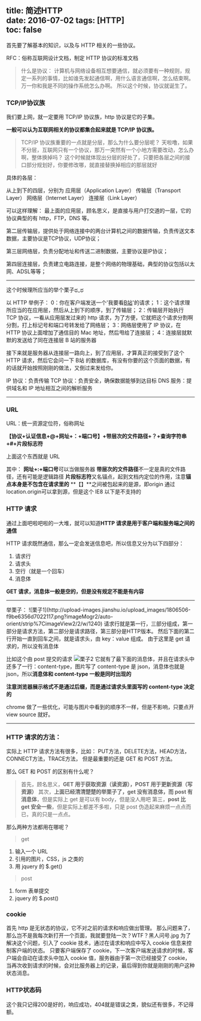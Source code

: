 title: 简述HTTP   
date: 2016-07-02
tags: [HTTP]  
toc: false  
---

首先要了解基本的知识，以及与 HTTP 相关的一些协议。

<!--more-->

RFC：俗称互联网设计文档，制定 HTTP 协议的标准文档

>什么是协议：
计算机与网络设备相互想要通信，就必须要有一种规则，规定一系列的事情，比如谁先发起通信啊，用什么语言通信啊，怎么结束啊。万一你和我是不同的操作系统怎么办啊。
所以这个时候，协议就诞生了。


### TCP/IP协议族
我们要上网，就一定要用 TCP/IP 协议族，http 协议是它的子集。

**一般可以认为互联网相关的协议都集合起来就是 TCP/IP 协议族。**

>TCP/IP 协议族重要的一点就是分层，那么为什么要分层呢？
天啦噜，如果不分层，互联网只有一个协议，那万一突然有一个小地方需要改动，怎么办啊，整体换掉吗？
这个时候就体现出分层的好处了，只要把各层之间的接口部分规划好，你要修改哪，就直接替换掉相应的那层就好

具体的各层：

从上到下的四层，分别为
应用层（Application Layer）
传输层（Transport Layer）
网络层（Internet Layer）
连接层（Link Layer）

可以这样理解：
最上面的应用层，顾名思义，是直接与用户打交道的一层，它的协议典型的有 http，FTP，DNS 等。

第二层传输层，提供处于网络连接中的两台计算机之间的数据传输，负责传送文本数据，主要协议是TCP协议，UDP协议；

第三层网络层，负责分配地址和传送二进制数据，主要协议是IP协议；

第四层连接层，负责建立电路连接，是整个网络的物理基础，典型的协议包括以太网、ADSL等等；

<hr>

这个时候理所应当的举个栗子ಥ_ಥ

以 HTTP 举例子：
0：你在客户端发送一个'我要看[B站](http://www.bilibili.com/)'的请求；
1：这个请求理所应当的在应用层，然后从上到下的顺序，到了传输层；
2：传输层开始执行 TCP 协议，一看从应用层发过来的 http 请求，为了方便，它就把这个请求分割啊分割，打上标记号和端口号转发给了网络层；
3：网络层使用了 IP 协议，在 HTTP 协议上面增加了通信目的 Mac 地址，然后甩给了连接层；
4：连接层就默默的发送给了同在连接层 B 站的服务器

接下来就是服务器从连接层一路向上，到了应用层，才算真正的接受到了这个 HTTP 请求，然后它会问一下 B站 的数据库，有没有你要的这个页面的数据，有的话就开始按照刚刚的做法，又倒过来发给你。

IP 协议：负责传输
TCP 协议：负责安全，确保数据能够到达目标
DNS 服务：提供域名和 IP 地址相互之间的解析服务

<hr>

### URL

URL：统一资源定位符，俗称网址

**【协议+认证信息+@+网址+：+端口号】+带层次的文件路径+？+查询字符串+#+片段标志符**

上面这个东西就是 URL

其中：
**网址+:+端口号**可以当做服务器
**带层次的文件路径**不一定是真的文件路径，还有可能是逻辑路径
**片段标志符**又名锚点，起到文档内定位的作用，注意**锚点本身是不包含在请求里的**
**【】**之间被包起来的是源，即origin
通过 location.origin可以拿到源，但是这个 IE8 以下是不支持的


### HTTP 请求
通过上面吧啦吧啦的一大堆，就可以知道**HTTP 请求是用于客户端和服务端之间的通信**

HTTP 请求既然通信，那么一定会发送信息吧，所以信息又分为以下四部分：
1. 请求行
2. 请求头
3. 空行（就是一个回车）
4. 消息体

**GET 请求，消息体一般是空的，但是没有规定不能是有内容**

<hr>
举栗子：
![栗子1](http://upload-images.jianshu.io/upload_images/1806506-f9be6356d7022117.png?imageMogr2/auto-orient/strip%7CimageView2/2/w/1240)
请求行就是第一行，三部分组成，第一部分是请求方法，第二部分是请求路径，第三部分是HTTP版本。
然后下面的第二行开始一直到回车之间，就是请求头，由 key：value 组成。
由于这里是 get 请求的，所以没有消息体

比如这个由 post 提交的请求
![栗子2](http://upload-images.jianshu.io/upload_images/1806506-94c8085e803c5632.png?imageMogr2/auto-orient/strip%7CimageView2/2/w/1240)
它就有了最下面的消息体，并且在请求头中还多了一行：content-type，图片写了 content-type 是 json，消息体也就是 json，所以**消息体和 content-type 一般是同时出现的**

**注意浏览器展示格式不是通过后缀，而是通过请求头里面写的 content-type 决定的**

chrome 做了一些优化，可能与图片中看到的顺序不一样，但是不影响，只要点开 view source 就好。
<hr>

### HTTP 请求的方法：
实际上 HTTP 请求方法有很多，比如： PUT方法，DELETE方法，HEAD方法，CONNECT方法，TRACE方法，
但是最重要的还是 GET 和 POST 方法。

那么 GET 和 POST 的区别有什么呢？

>首先，顾名思义，**GET 用于获取资源（读资源），POST 用于更新资源（写资源）**
其次，**上面已经清清楚楚的举栗子了，get 没有消息体，而 post 有消息体**，但是实际上 get 是可以有 body，但是没人用吧
第三，**post 比 get 安全一些**，但是实际上都差不多啦，只是 post 伪造起来麻烦一点点而已，真的只是一点点。

那么两种方法都用在哪呢？
>get
1. 输入一个 URL
2. 引用的图片，CSS，js 之类的
3. 用 jquery 的 $.get()

>post
1. form 表单提交
2. jquery 的 $.post()


### cookie

首先 http 是无状态的协议，它不对之前的请求和响应做出管理。
那么问题来了，那么岂不是我每次新打开一个页面，我就要登陆一次？WTF？黑人问号.jpg
为了解决这个问题，引入了 cookie 技术，通过在请求和响应中写入 cookie 信息来控制客户端的状态。
只要客户端保存了 cookie，下一次客户端发送请求的时候，客户端会自动在请求头中加入 cookie 值，服务器由于第一次已经接受了 cookie，当再次收到请求的时候，会对比服务器上的记录，最后得到你就是刚刚的用户这种状态消息。


### HTTP状态码
这个我只记得200是好的，响应成功，404就是错误之类，貌似还有很多，不记得额。